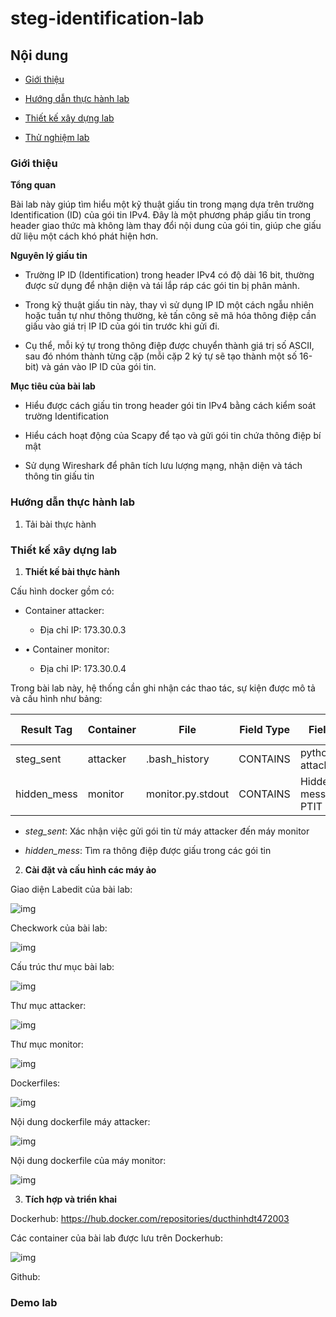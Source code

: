 # steg-identification-lab

## Nội dung

- [Giới thiệu]()

- [Hướng dẫn thực hành lab]()

- [Thiết kế xây dựng lab]()

- [Thử nghiệm lab]()

### Giới thiệu

**Tổng quan**

Bài lab này giúp tìm hiểu một kỹ thuật giấu tin trong mạng dựa trên trường Identification (ID) của gói tin IPv4. Đây là một phương pháp giấu tin trong header giao thức mà không làm thay đổi nội dung của gói tin, giúp che giấu dữ liệu một cách khó phát hiện hơn.

**Nguyên lý giấu tin**

- Trường IP ID (Identification) trong header IPv4 có độ dài 16 bit, thường được sử dụng để nhận diện và tái lắp ráp các gói tin bị phân mảnh. 

- Trong kỹ thuật giấu tin này, thay vì sử dụng IP ID một cách ngẫu nhiên hoặc tuần tự như thông thường, kẻ tấn công sẽ mã hóa thông điệp cần giấu vào giá trị IP ID của gói tin trước khi gửi đi.

- Cụ thể, mỗi ký tự trong thông điệp được chuyển thành giá trị số ASCII, sau đó nhóm thành từng cặp (mỗi cặp 2 ký tự sẽ tạo thành một số 16-bit) và gán vào IP ID của gói tin. 

**Mục tiêu của bài lab**

- Hiểu được cách giấu tin trong header gói tin IPv4 bằng cách kiểm soát trường Identification

- Hiểu cách hoạt động của Scapy để tạo và gửi gói tin chứa thông điệp bí mật

- Sử dụng Wireshark để phân tích lưu lượng mạng, nhận diện và tách thông tin giấu tin

### Hướng dẫn thực hành lab

1. Tải bài thực hành

### Thiết kế xây dựng lab

1. **Thiết kế bài thực hành**

Cấu hình docker gồm có:

- Container attacker: 

    - Địa chỉ IP: 173.30.0.3

- •	Container monitor: 

    - Địa chỉ IP: 173.30.0.4

Trong bài lab này, hệ thống cần ghi nhận các thao tác, sự kiện được mô tả và cấu hình như bảng:

| Result Tag  | Container | File              | Field Type | Field ID             | Timestamp Type |
|-------------|-----------|-------------------|------------|----------------------|----------------|
| steg_sent   | attacker  | .bash_history     | CONTAINS   | python3 attacker.py  | File           |
| hidden_mess | monitor   | monitor.py.stdout | CONTAINS   | Hidden message: PTIT | File           |

- *steg_sent*: Xác nhận việc gửi gói tin từ máy attacker đến máy monitor

- *hidden_mess*: Tìm ra thông điệp được giấu trong các gói tin  

2. **Cài đặt và cấu hình các máy ảo**

Giao diện Labedit của bài lab: 

![img](0)

Checkwork của bài lab: 

![img](1)

Cấu trúc thư mục bài lab: 

![img](2)

Thư mục attacker: 

![img](3)

Thư mục monitor: 

![img](4)

Dockerfiles:

![img](5)

Nội dung dockerfile máy attacker: 

![img](6)

Nội dung dockerfile của máy monitor: 

![img](7)

3. **Tích hợp và triển khai**

Dockerhub: https://hub.docker.com/repositories/ducthinhdt472003

Các container của bài lab được lưu trên Dockerhub:

![img](8)

Github: 

### Demo lab

